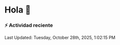 # Hola 👋 

### :zap: Actividad reciente

<!--RECENT_ACTIVITY:start-->
<!--RECENT_ACTIVITY:end-->


<!--RECENT_ACTIVITY:last_update-->
Last Updated: Tuesday, October 28th, 2025, 1:02:15 PM
<!--RECENT_ACTIVITY:last_update_end-->
